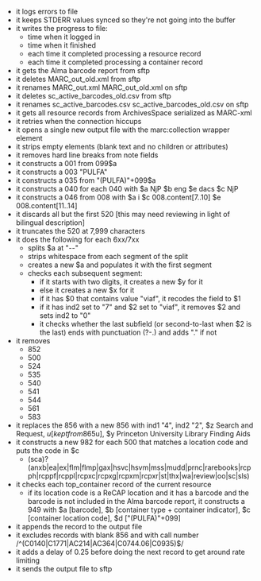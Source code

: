 - it logs errors to file
- it keeps STDERR values synced so they're not going into the buffer
- it writes the progress to file: 
  - time when it logged in
  - time when it finished
  - each time it completed processing a resource record
  - each time it completed processing a container record
- it gets the Alma barcode report from sftp
- it deletes MARC_out_old.xml from sftp
- it renames MARC_out.xml MARC_out_old.xml on sftp
- it deletes sc_active_barcodes_old.csv from sftp
- it renames sc_active_barcodes.csv sc_active_barcodes_old.csv on sftp
- it gets all resource records from ArchivesSpace serialized as MARC-xml
- it retries when the connection hiccups
- it opens a single new output file with the marc:collection wrapper element
- it strips empty elements (blank text and no children or attributes)
- it removes hard line breaks from note fields
- it constructs a 001 from 099$a
- it constructs a 003 "PULFA"
- it constructs a 035 from "(PULFA)"+099$a
- it constructs a 040 for each 040 with $a NjP $b eng $e dacs $c NjP
- it constructs a 046 from 008 with $a i $c 008.content[7..10] $e 008.content[11..14]
- it discards all but the first 520 [this may need reviewing in light of bilingual description]
- it truncates the 520 at 7,999 characters
- it does the following for each 6xx/7xx
  - splits $a at "--"
  - strips whitespace from each segment of the split
  - creates a new $a and populates it with the first segment
  - checks each subsequent segment:
    - if it starts with two digits, it creates a new $y for it
    - else it creates a new $x for it
    - if it has $0 that contains value "viaf", it recodes the field to $1
    - if it has ind2 set to "7" and $2 set to "viaf", it removes $2 and sets ind2 to "0"
    - it checks whether the last subfield (or second-to-last when $2 is the last) ends with punctuation (?-.) and adds "." if not
- it removes
  - 852
  - 500
  - 524
  - 535
  - 540
  - 541
  - 544
  - 561
  - 583
- it replaces the 856 with a new 856 with ind1 "4", ind2 "2", $z Search and Request, $u [kept from 865$u], $y Princeton University Library Finding Aids
- it constructs a new 982 for each 500 that matches a location code and puts the code in $c
  - (sca)?(anxb|ea|ex|flm|flmp|gax|hsvc|hsvm|mss|mudd|prnc|rarebooks|rcpph|rcppf|rcppl|rcpxc|rcpxg|rcpxm|rcpxr|st|thx|wa|review|oo|sc|sls)
- it checks each top_container record of the current resource
  - if its location code is a ReCAP location and it has a barcode and the barcode is not included in the Alma barcode report, it constructs a 949 with $a [barcode], $b [container type + container indicator], $c [container location code], $d ["(PULFA)"+099]
- it appends the record to the output file
- it excludes records with blank 856 and with call number /^(C0140|C1771|AC214|AC364|C0744.06|C0935)$/
- it adds a delay of 0.25 before doing the next record to get around rate limiting
- it sends the output file to sftp
